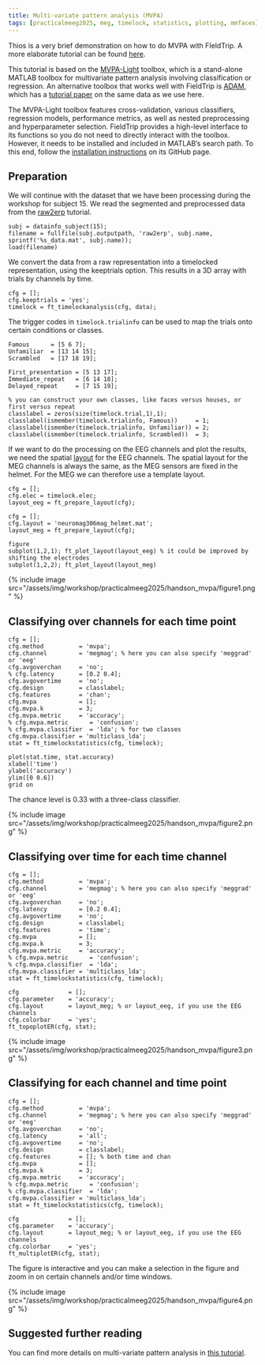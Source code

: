 ```yaml
---
title: Multi-variate pattern analysis (MVPA)
tags: [practicalmeeg2025, meg, timelock, statistics, plotting, mmfaces]
---
```


Thios is a very brief demonstration on how to do MVPA with FIeldTrip. A more elaborate tutorial can be found [here](/tutorial/stats/mvpa_light).

This tutorial is based on the [MVPA-Light](https://github.com/treder/MVPA-Light) toolbox, which is a stand-alone MATLAB toolbox for multivariate pattern analysis involving classification or regression. An alternative toolbox that works well with FieldTrip is [ADAM](https://github.com/fahrenfort/ADAM), which has a [tutorial paper](https://doi.org/10.3389/fnins.2018.00368) on the same data as we use here.

The MVPA-Light toolbox features cross-validation, various classifiers, regression models, performance metrics, as well as nested preprocessing and hyperparameter selection. FieldTrip provides a high-level interface to its functions so you do not need to directly interact with the toolbox. However, it needs to be installed and included in MATLAB’s search path. To this end, follow the [installation instructions](https://github.com/treder/MVPA-Light#installation-) on its GitHub page.

## Preparation

We will continue with the dataset that we have been processing during the workshop for subject 15. We read the segmented and preprocessed data from the [raw2erp](/workshop/practicalmeeg2025/handson_raw2erp) tutorial.

    subj = datainfo_subject(15);
    filename = fullfile(subj.outputpath, 'raw2erp', subj.name, sprintf('%s_data.mat', subj.name));
    load(filename)

We convert the data from a raw representation into a timelocked representation, using the keeptrials option. This results in a 3D array with trials by channels by time.

    cfg = [];
    cfg.keeptrials = 'yes';
    timelock = ft_timelockanalysis(cfg, data);

The trigger codes in `timelock.trialinfo` can be used to map the trials onto certain conditions or classes.

    Famous      = [5 6 7];
    Unfamiliar  = [13 14 15];
    Scrambled   = [17 18 19];

    First_presentation = [5 13 17];
    Immediate_repeat   = [6 14 18];
    Delayed_repeat     = [7 15 19];

    % you can construct your own classes, like faces versus houses, or first versus repeat
    classlabel = zeros(size(timelock.trial,1),1);
    classlabel(ismember(timelock.trialinfo, Famous))     = 1;
    classlabel(ismember(timelock.trialinfo, Unfamiliar)) = 2;
    classlabel(ismember(timelock.trialinfo, Scrambled))  = 3;

If we want to do the processing on the EEG channels and plot the results, we need the spatial [layout](/tutorial/plotting/layout) for the EEG channels. The spatial layout for the MEG channels is always the same, as the MEG sensors are fixed in the helmet. For the MEG we can therefore use a template layout.

    cfg = [];
    cfg.elec = timelock.elec;
    layout_eeg = ft_prepare_layout(cfg);

    cfg = [];
    cfg.layout = 'neuromag306mag_helmet.mat';
    layout_meg = ft_prepare_layout(cfg);

    figure
    subplot(1,2,1); ft_plot_layout(layout_eeg) % it could be improved by shifting the electrodes 
    subplot(1,2,2); ft_plot_layout(layout_meg)

{% include image src="/assets/img/workshop/practicalmeeg2025/handson_mvpa/figure1.png" %}

## Classifying over channels for each time point

    cfg = [];
    cfg.method          = 'mvpa';
    cfg.channel         = 'megmag'; % here you can also specify 'meggrad' or 'eeg'
    cfg.avgoverchan     = 'no';
    % cfg.latency       = [0.2 0.4];
    cfg.avgovertime     = 'no';
    cfg.design          = classlabel;
    cfg.features        = 'chan';
    cfg.mvpa            = [];
    cfg.mvpa.k          = 3;
    cfg.mvpa.metric     = 'accuracy';
    % cfg.mvpa.metric      = 'confusion';
    % cfg.mvpa.classifier  = 'lda'; % for two classes
    cfg.mvpa.classifier = 'multiclass_lda';
    stat = ft_timelockstatistics(cfg, timelock);

    plot(stat.time, stat.accuracy)
    xlabel('time')
    ylabel('accuracy')
    ylim([0 0.6])
    grid on

The chance level is 0.33 with a three-class classifier.

{% include image src="/assets/img/workshop/practicalmeeg2025/handson_mvpa/figure2.png" %}

## Classifying over time for each time channel

    cfg = [];
    cfg.method          = 'mvpa';
    cfg.channel         = 'megmag'; % here you can also specify 'meggrad' or 'eeg'
    cfg.avgoverchan     = 'no';
    cfg.latency         = [0.2 0.4];
    cfg.avgovertime     = 'no';
    cfg.design          = classlabel;
    cfg.features        = 'time';
    cfg.mvpa            = [];
    cfg.mvpa.k          = 3;
    cfg.mvpa.metric     = 'accuracy';
    % cfg.mvpa.metric      = 'confusion';
    % cfg.mvpa.classifier  = 'lda';
    cfg.mvpa.classifier = 'multiclass_lda';
    stat = ft_timelockstatistics(cfg, timelock);

    cfg              = [];
    cfg.parameter    = 'accuracy';
    cfg.layout       = layout_meg; % or layout_eeg, if you use the EEG channels
    cfg.colorbar     = 'yes';
    ft_topoplotER(cfg, stat);

{% include image src="/assets/img/workshop/practicalmeeg2025/handson_mvpa/figure3.png" %}

## Classifying for each channel and time point

    cfg = [];
    cfg.method          = 'mvpa';
    cfg.channel         = 'megmag'; % here you can also specify 'meggrad' or 'eeg'
    cfg.avgoverchan     = 'no';
    cfg.latency         = 'all';
    cfg.avgovertime     = 'no';
    cfg.design          = classlabel;
    cfg.features        = []; % both time and chan
    cfg.mvpa            = [];
    cfg.mvpa.k          = 3;
    cfg.mvpa.metric     = 'accuracy';
    % cfg.mvpa.metric      = 'confusion';
    % cfg.mvpa.classifier  = 'lda';
    cfg.mvpa.classifier = 'multiclass_lda';
    stat = ft_timelockstatistics(cfg, timelock);

    cfg              = [];
    cfg.parameter    = 'accuracy';
    cfg.layout       = layout_meg; % or layout_eeg, if you use the EEG channels
    cfg.colorbar     = 'yes';
    ft_multiplotER(cfg, stat);

The figure is interactive and you can make a selection in the figure and zoom in on certain channels and/or time windows.

{% include image src="/assets/img/workshop/practicalmeeg2025/handson_mvpa/figure4.png" %}

## Suggested further reading

You can find more details on multi-variate pattern analysis in [this tutorial](/tutorial/stats/mvpa_light).

